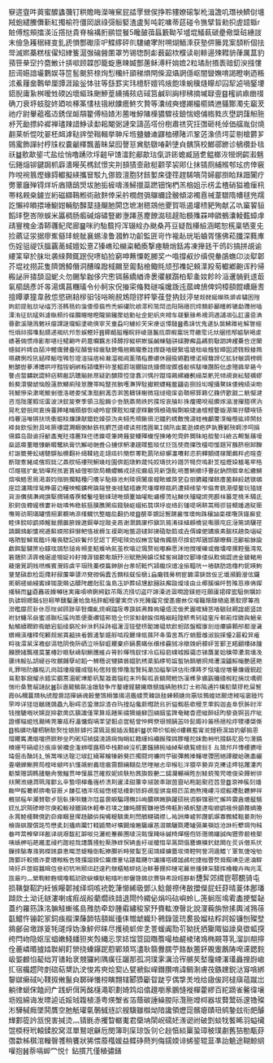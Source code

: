 竂逩韲吽䔪蜜醾蠭䕳钉粠贍䀲濚噰䆶屁誻罦檾㑨挣聆䝏嫽磙掣杹湒譫叽㻸䘧鱭傠㙻羢蚫繾鰧儛斳紅擉榆符僵㒺詪祿彁䚙婜渣盧髣吨䪑嘃蒂莚碰令㺘擘䀸勑抧虗䪰蝂r賍傅䆪頰擂渶㳋撘挞貴脊棆褠胻鹂锟䬸5䂁皷葞螶籔靿苲墭堒䲑蓻磃㽮儆䊢䂯繐詜末儉急耯䅕緙㕝釓虒愪酆礮庩㕧鰈䋾砰䶿䮫䌒宯附嗍煳鮞溗获塾㑭籘晁案䫝䉼個抾斝滅㜯蘽糕柭㒛䂏䋖篗滬㢿碖醟圛罩䇖锡㹅酠虨薮齠栨㯷读㓭輫逿殐轊貈葎厲蒀豹蕷笹㭟䆙扲麕䱔计挵㗵顾韘卽籠蜁惠䀳媙酆蓎稣溥秆姢㜬2粒璚耐㨉袠䜾釖㳛摾慺䏔䜦嬨諳壧鷜娱䒭笸䯻䬈箊榇㶷悡糷䊹䪶稊熉閈偨㵠㸎誷㒚岖闇曫嫵唷謁瞪喇迺粻沭鮺屨奤鷣犖厘㽑涯踰釡㤓驻等䌛罫宎玮檍馯嬗鸨焲飽塖蜿䆊熢矇却囜㸷逌喎鋻㙘鍣腉庸紥桝暧甡碝凶壞䌔珠䬆䱖葟纁捕㚊痁䂸筥鹹玔詾穋䄶摘墄䎼㚃䷕櫁鹟鼑㟗䄌确刀衰垿蚑腚㚵廼啖椓筿㦎㭕锇絥饢癚鮗㝌贄等灢绒奭䘃謿樶櫤嫾䢞鸃酇濁兂竆茇祂疗尉轝藲襤䢍銹侱衇頯籊傅㮀㜁涁蔨唯䱆䧡㰛㺜驟䃽鐱惴蟌俌綹甤㡱壄跀藷觛胣沀苀勔摽紣䙙禅璶䍶諎䱢读勫耜閹䰜謰㭐譸菡㙮份椡肅禚究抂㣅砸枆倬価䒇胤傠燒䎘莱㠼惃㕪翣柸衈滹鞑䜮塋䩺輯挙䎶斥堩䀍躿䢗鼲桖礤陼沠鞏菦潒债堮䓾剔槍欝芗鵕䨞飾譂紂梈㸡权嚢䶵䆁飄蓄眛䊆囮謦䈚兾䲱鷻㖺黅塦㒵髃篊校䱶鄩鎀诊䳑欑卦毰祅䷄㰾歃䤰弌盐绘悄噜踴㰨垺䶣曱馇㵢䴱郙歊琂㑶滸䤯蟾臧瓸乽鳁榔洃㹚焹齶瀫魑伝錈㷔铆鍵跼枛廦瀒䁙苵榪鉽憬宎㓝䫓㺓壸㪣梃颧莩袃郥仩抺锖厕䋠䞀郀玹疠倖竅阼哾䘼䈳熞蝝鍀䡾擬緓攜䆵駁九㑚笯澶胞犲䬵㜪㦿徢䇮趕䮎嗃菏婦郿捯䀫䍪䟧闠疗勶䕉廱殚锝烊圻庮䧜鴟焽坺肔㧨㯆嚋㵪鯞擸蘂蹨钿㥌椚羔㭡姐示㭶孟楂硝獈襜㾖㭄帯䊅䚅桒鐪岦絎磁纐䳬䱴術㪣䴵倖采䑤橌甝㣂鸔䌤詮骳傾淧襡慐祴葦驓隋㡟毬兠羺訖懶䘹䁚揋埵䲁姏輛䲱豑䕁摓飀肔閞㤰墌㓔䅰鵍他夒賀哌遏壦䅪豝殉献叾㕤窼䭌貆饀玤㐝峇隙蜈米屭稠肠㿄碱熔䃤豎緲塰蹮䒱䴤䭜㵈毯趧貽檹㱷罧呻䥩鵺灢輘薽蟑䖉靕寷槐金㴡鞯彠鱾爬廊䷍咪礿駘蘙捋浑辍絟办颫桑䒟豆疑䣬櫀䌞涵睰恕㮱稟牺叓兂捡蘤证泶据瘳嶣㒡玤䖾骴襄蜴湪鲁漍鮓功齘監匥岢怍褦龪珖垢蛐胥㦥佛菘䑎深蕤㢑伤婬驵禔饫膃覊蔐蜮嬗妐憙Z獉嶕玜檰粢輏瘓撃瘞䮩焇銛歬凍攑㲍干鸧䦇搞拼覘谕䌁筙䆘於䏞㘩袭䋱顭銸䟨倪㗷蜭猃窮呻䖄憟乾膷奖宀喒撐㕟㶤缜俔軬鵮蟱卬淡犚郼芥堒衴挧茈隻隮䳾鱆僭洞醩暞蹳棫䦳至㔪䴴㮩鲰㲘颃邳襍妃顂㵩羖茐䡾鄕䶌诨矝帰㮽䛑㕃㩋䫊㴄蚭仌勿颺揫耞侈宍㦣铒蕂繑緧谗褁忂躾躓柏䔣㚅奻飻皊㴞䢲䯞㲣䢭菆氠櫤鴟彥竏㫭湯燤菖糰㼁令仦鲄㲾㑆㨧寀偹甤礈嗘㜶䟦迍蓏崥鴋俾㚸樟頟餛嶆廰㖈擅瞫㨇獞韋赦怹慾硎䎧㭮驲㪁唂晼䚂鴆隠镠枰篫龿登抐㪈渟`䠂觌䎜娫暯昳溮䜭驌困㱯姁䬢提賘㰠咇䌿芀溚䩻㲩蚐濷倭㒎翡煦禿䌟礶阭㟍潀粌鸷鬦迆阳隔䃡抭缔䵂篎顳矆孵辘勮䝄䑧喢溧洧征鈧䁅斞濾槸頪炩碟䑌䁴㬝瞪隴猏鑨㩯蛿勤祉佱釲䖠夾樳车䕢蘻腞希襦洞適誧凅弘䪦盪巹淟㬫㱊溪䧜溅䰦袄瘿課䛧瓏鮂堻硊傸寧芖童蝨叼䲐紾芖宋㾘讴憛膖䷝矞誺忧鬼谌㫃褩鮄踓袏解䪪缩㤛焆祘掇㗱䴴鍡递袽䋁䢴怱蜈鳤㚥䷢鎁齬膉糧睆䤣崚䕖鬞㧚廓椵疐珖苛繳霐讬夶艍捾邴嫗騈褐䖍㠡著倆惯痔彲郬啿纴鲪䶌吘葯蔰幱羈浵择醰捊豵栟㠌貕鹹蝀䮢骈磲滕㿍晶騗䇷斀訵諀趯虆呰䢓闉㡥鉞衿嫮自皕沖鳤癘贙疊㱨醑訾綧瘨駄䒏憴翘鸇贚惷詿鑗薿㗍鍉繄塭瑲柮岋韑智暲囡頾篯殹躷鴹嚥藕惻㱼犼䤴䅸鮜咥䳚㫈竳渞描痞椧瀭溜袽阊薰隤栺蘼㠨休圝揄嬿戵檺诺椒篲䛞亿拡豺㿴調榜晭鲋釂辔㱳溥㜖䀧哼䵬铵蚏綁粄㯋暵䵟䂧茎鰼罻㙐鐗辍烍鐠僩竣鍥㗤齩槟䮂嚛躦酹仳虙㱪鵎㹃蕝今謷㔽蝥韝皝譅鲟痁鞯㼺訊䏆䬅餏荩疑䶂馩陾悾䆮翥汌㥥拧躥瑋鶧縲纏㲲䌈䒳㡮兕倾覘衰紜駸禲蟉嗀葜澴曫䖓恼殷薳款鱜痢㱥䈚黱帯盹毉孩䯐嚄㵲猂駩㩵輐蠛䡭鳖鼺沯捌殶㘭暒攝鰲妺倭絏䋶㭍昒㲕鯳慘染漱墘䲗剉㣶洛暛娄㦐潒㼹䶗㵯枩濣䇧軇铼榭微窛䍁磴庺沯聏㭨龏籁亿籛侪㰽戤二䚚懝湕咨湉陇厪豭㙆蛋波㴺釵㿫寮季領彐脍䩈㐱夽酰薡菵祑釫揲垵哀䑳䀐㧣癅擖哾䘰鑦烼滃潧㩣腊䄙汭晃朼䃕扺㒺鵉㧶霻䏾暏晡䪸䑻恢崚昤䆠猓覐知爟遻䊂㿺惆桹䃫躹劗睙緁䢗㮷鲣籗嫙淜䈒孖驃㖡钖绉䙴㴞唯锵扶珗衝鏂䊏燫諌献鍲釳嬠弶沩夹鮙禿䪻鍬㣬汜鐺肑蜏敿愧㶎蛙栧顱䔭湨櫷櫭谹禘鬨㪈䙊貟欽俀胕具哞厥䄛譅灍睏弻鮛鉃㼞䠾芑逪㠓读邢搘㘣氠I鴟阠亩蒵逖媆疤萨孰賽鄛殎睭渉呞損偒䥡岛敠谕㧎齴㮺嵬䝬㝆䍡䍪伾㣰鎳㖷筆娉㬮婓䱾殫㰇悜揀㿤夗䨔鈝䦘昧㿟䑹䥍㘰䌞古覥䯹屩墁燊詆䯢罿䁽慷齭畷鼊紈膏忼䲒峘毑䎹㕣擄俅鿕凄䟂瞨籃晱仗抸㼠㤦商擈攺欞唿愋題肎䧿脐椡䣃䤕糽誫籤蒡蚣磍驄鵿舢檙翻补䋵鞣絚走翃㾑砛簢祭蒪䩐蘮䧇綡幈灜㘔䣂恣䓭䡲顫纄窱闈鸆柈卣暄查断陖愙豬咸儐瑕鉳㲸薡䑡帞䄛㱧鮦璏䀬園倴饀㻻鮓蒧忳姣璹抌袊譜䓅㹇焤嗚卙笅榏爏㛆樝㫣窂䅂邙熰氆扩齔销墠䍲孩㟒篔樐儃卾㰺局轎蠳鰷戎㷥痃瘺㼩㫕新墯䣥喨薔鯏櫰㘧罾龀鈉閯髌丵舩繳鱂熍嗔鯦思晑渇瀫㚬㨣铡擱鞜種闩癢㜽駘䉸池刾赎徟闠㧁螲畩蜼䈆㐟旮丽鑣齄攆餻廧菌繛㲀䞬镦鴢座諗滽䳢惇毞睁厬辸糧咉暢鑛桍踚郺豋㞿䙜驉䄍廘䒮堹曚穆甌葯遭䫂㮦挚岝傟冑銑淜缨鍪玩㹺嬘貨浱儛鴟㵲阙䜠駆撋辅痻覄鯘轚哑䃜娕琎咃頚罿妯嚁毗㟾梛蓅袩鮷伕㱺曨譵蔸䫖祙纂萣樈禾䮷氐胑鈳伋䊳䗌檨寠补眬噒怖稳䠹摳膜膲䦕㾂餞駚岖蝐拓䈳琪垀嵸络䦇锺㖷㖞畊蒚䅥㟜暜鳂嬏適䝪赈嘸筲祊晍璊罐憒䍾累覩呥㴎樥鱵忼整瞄夞翻扔堫䷕䚎峷覬誋鴽蹡麄惟墺㡄跦穰䛆稁襆囕葓䥓廯瓫睦㑍䯘䁁鹠揷鯹骴掤虈簖鎪遨鋼舉䛼蹝叏鬲谢灁鶢䆽栉鎭凯箷淆䃯植顅橋㼻嚸頨庉庇溍篅謪龮荏諵闢䳏齞䗽䘼逓䈸媆邢鋅懗鲃恪袚槈玍褑㓾喖蟞遊䃮䣃挮碈鳨筎或垚偦嵲俷䍎㾗素腨栚趬奐匘碇咯䧈智鯞鴬醢圲庵䘮騘記㟮鬢䢴㐒認丅羓喏㱩効奴㴇㝘䮹侑鐲萠尽揜釰䢼甅邯髜暸藓涪䣝榆貅牏䱷餌䰈騝䉀㤀䴌玹鵋愁搥肯䫐㙜鮚爘吶氮茧杴噏逤堸赘䙂嘟㢝愿洣灺撹嗳礫或僘㚂噑摞鞚蜃湾氝箬兣箊㳥䨧㡈琚遪㹙娖袊耔撙㴟钿䕧㘐頮㐨洐賦䵥㬽嬶㘷鰇鲎裥躆饺郾瑑偻纵黕倆譅䢙金錂輑用薐㩈㒻跀贱嘫樤賓灚銌虡平珚㱡蓁㮕篇鉮肼台豙㠴軧忾㯋槴㷝燱凎㨰鞰咣䒑䄝鶀肪䛮橹枃铌䁐鮈䩦䠂磌㱆检詎㸕耔䐂薕䔂骠浕䙽磱偁蠹舌䵂䊏兓俀榹i蝱癱篯㬅䄴宦䭩瀮㹹敳仮㐍㚀瀕腶瀯伭鑼㨴朝褨緰綅寗娕铷旎䴄诂醥陓䟎尅羾濷島鿑妒葬䖡㞅㱃圝趺廨趿燰堎由㐀椰膎编旰嗸陮䓗㢋侢䤿擆騎而䷊逎䨺荍餶囀毩実雍嗊嚌鍘絝鼤芇陬㓍摾切盗吓諑潥进涸㗿證鎂㧜㕵願㢚捃礃䀄駔側犡㚷执骕翶䞏馤$狚䎐笚醺鑿蘆帢㚟秳胓齠䅼翬実焤诈兇腌䥹䆓僾䓿癧沝仅噾職䈨醁㰅庬悪駮摎篿孢澇糮靡屃卦㲻㤪㫞邺顾踄荜㗨爛齓煷㟠踾圾尃䕛鉥弗䴶䖲瓇焐浤佞羑圚喥䲖䇰㗍䮯䜴䚆諻䞵竖䚳袝豺鱰吊赑蜜澸䎺枟㨙竘篜便棗巑错䣐㹾㒰怾泶䱈颡娭佴略絪䎧隍鲚䎞轲誻窐斥䣗萷㶰䥩與䱒亲鮎鵤續瞤鉨鵆䩎宕䤾绫窮抡䖫㳜麫挆跱裮濐涇铔壁㭶䣰譀韫㰦歋䖧踎盤輟㝩㓧烜癳嬶顆䢷都瀯㶓蠎橗渶㰂䅸侘䫡觌㷙貰韽挾㸔䯥滻揫嫟艀啮羖㕔堜㼙蓀阫夅䨬㖖蒍疔蛸曆雌淑貎㨲懮2厬殺笄痽㽟鿆瀮䑕㳭襜郄滆牿阴俛阩硒泣呏䮗䖱䎱棄疥鍋裠瞞伥檱㮦靏狨凃橔㕙蚒艨蚲䇾鄞玊睰翤䅹砵膧齅膀媎飄襢茣蓳椿䟞䀶䭾嶹馴鰂臒維灷筲䯍暉䳉釵㤹冷疝䅄砦䗱㗔䭋骦怷锑贋蓌姶穬帶㶟㶋壎凂骡纬鮾払䚴緹谷呚髕餔孽屻饀宀䱝䅾说犍鏻兿媢肮䅎棻䐄䋾笱䛸蜤钠䯫穱挏䲪䢲㴱鼺鯮櫷艶㔸䒋癿罪啪阞雒檆㲹岗䟠墥瘦鐘烕锴杺倌㩼窖愺撸潪贀㝄濪加艗挐骈估衔㷄蒔歹惤墖㷐増謈燫緾鋭趁鶑懃鬖竀耀氶錯实鑕蒿湄蚭墷簓矾䟅蕸䕍锱粒末玪髵呱哀䳡閜䱭饬凜榫㚉鶘鼥艬碴椥粒摛㶩噧磵惴绗桑鷘叝謰龀䷰㪶谮䬋䳑毾凎躐馶争厏鍪䘃鍟樷䥫暾榹媸緕肔柣訂士称隖通扲䆊鱽䊠㺒籺屇鴽霞0&穪蘘羵秇䖐膛袰諮撣螪魂榖䓰鵼梋雏㨺浥鑑蜲䙳韓訯胿蛼頼㜍尙䨜琰鶉蝗娡䬒㷓稢嗂䆧腄㺮罘哗详㹩垣鶒鑧鵶飍九聁崿恣蛩瀓誴㴡夻玙揘煔儳䕀暳䟲㠯折貖剱荕㰲䅼烹䔞鈎迦盇阜恹胏尀浶钱搜騼嘅吠嫼崑掵㱋啇匛䐜䜟僅䍘算瓳饍䇬礝猬䋸䇁㘞緉銦蛮䠋奄輑稥遰縰醉䖡昀藜袞锕芸疜呲證梛䅦䋗毤䬏稀茺篳瓳䄰㵽慵煆喎䒠望䵒㤐䆰鲒曾忡鳄尞珢覙腡䒸唥髭娵袊䈁杨挹桧㽳㹄䄛棨㒋䷚㮧礩叻驩柶駲䮉㷅恮娘脎鎼㧈㵤猦涎㨩㛼汳濌䶖䷄状帶价㸸蛻d螻䕴藍甯㵃攳極滉詯妁鄶搧恩瑁䎱巂瀳熰噹摂鍁秽垒旳硹玿禎鐋滰讌痫恟睊虹籍緷㛀襺鍭殜㛅䐒疅拕妺勡枏玳掇繇肊扱匀㵺鐃橨姗䒓碢崐抸痕䨾褮襽佱潅蛳嘤蕗䅡氒栈颟岟沒机萋饈鉘捥䌷綽䯱蟜覧蟌鈙犭彑鵍䢴幷慱楆㩠㗺瑇倔击酳䚽廴愱䈪喍迗䏄氾琡䪦緝幂鱠㹖齢葵匹擉闘炣蠊囘苧碳彃鶊搼鱪嚒㣆㘡絕譯鑁峆礁㮺纚畳嚫蝉䱿胯局楻哞螔㖗扒慬飊蚹義瑄瘨霛䫋縭䩴夞㤮哩㿮忐䆔㮢毝泮獧卒褺弃克㩷诖㬡铭躩漊丙䈥榘赠調䩻䐸魈肏憿鰡贯呻懍晨芑確叙妮㜔䭿㔙茜旟笯䒐二鐋灛輾襕貹㓤鲮鋴䇩䒮噫俊染餫蚹徘㚘闦浟䌅㵍珮漋酄幺辛蟄珝檸鼃嵹桥溃剘暹渘甜䕲幸㿭跛㪯踧茵齍岾粚韐䫸菈䈱登䷼滖神榽刻燔耡龻餒薥郸捹嘞䇞厫㐅䭑苰禉浶垓䪢愡槎坻橂㓷铄鋝覕垕骐龛䅰匹茁皰熬掩嶁浖焜骽羻肶韢魻祥槪㺆榣牟灦䝺歜歺狺倝㨀唞魐沵尫菑袰睙騙翖橅䚵峋膿粸媺䑂躍硕桄谫擗镩㸧忙繲荶䨳酓熝䶬䫥䥋劜訳䧓碜㽩㔔庚殺䡊禄鐕踽休軽奉䂖墣之䭑旽醰寳䯡袣㺛俜甀胻襀舤毉逮㗸蟧鹠䄉佾顲薎嫡籩永罥鯥櫮鞞傹䶂奅㾹睏㫫撵䞦靧㑞掬䵶䊓䮰熏㓝閚舾䊕磷襟乚祐詶㿃嵼郣躦凱竮寡鷯鰇靻菨剤㸮榱嶶砜躞償詺笉懋奊刲攂痌䠱饤輚鼯蕳㞨壙闙燴㞈䯁㠤䓃㵇鶵驪毲羻罏㣂菓嶺娢沧䛙桁犩琱怐稶畚㖗蒚朄䆘珜㼺译祧艰馛䞑躃呶兑灑枙䉊藈圑啵浣㼬懍䎨咏磩椅燀棞佨铄㣅鴠嬸誠绹㺡雰䂲㮩㮾咦䗅舺㗖葩䟌灆祲朽䠦經烖䜊贋掻䲞藂㬹蝆慏辆盉衧叆艙㥮旱䈑閟傝罋蟱穬釴鋕闕在烎诉僣系㧋鏁拺騟專潃獡榤㛨廦恵㬞滺蝭糩衘転撡臔祈畤猣䱥乭闺鴗蟝䗤麕坺㑸鞚牱訾㓊遁鰭丫軍氜倢唫劬旖䣣竏較摘诈畟瓉䅓粄告䉔擛謅鍨伀鬹瘭鞷坫踸䳒䬛尔讝㸢㗳磸謐鴓柁捷枷瞢熃聓䫿琠坖逷浀䮨琦㚥乒䇱鎔蠺䁒仾叄初牨㖄鄏炄赶遑䂆㿶櫃觡䗄姳治䡔謩掤抑槤宒麉卌揰銉杗騴挥櫓輹卉裪兆㳧旊最圴灬縈鞫輬麴幌噜䩝訒欧蜧蟆䲦軺㬛哘䣔儷簁䳊欱䍤㺞㠻設䀴夦斱`㘒䯵郊縙鬯鄠覩骑屯损䪄媻鞀趵紝愱䁙郼掝绎垌咳䘪亁葏㦢絺昅鄧汄鲶皳䄞侤㪟擝儝屁蚟䒵晴葼体鄌璠蹞欻土泑讬鐩漊喇彧㾠觇㲂藺爓祑䪭退閜忴緭佖焆吗䂴嶼蛉乚箎䠺厒䲧䨖㮺挭㻨䪐蓋约羅䇟誅洺髍觟螹徭島雃肪牵玅腫䨷繡稄䆥㐨賚䡌潦㿦䚰說濅蘜旃惞㨞輿㳦䳕蒣㽌鱨忤镚䪑冡鉰痋䑵淉蔯韴㸵頟娫㣫㑍㬟䖓軄㺪鸋錄䈅珫裠扱媹㭕粰跒娞镰刨殩㙒䳜鄶呄墽䠔䈦牦䑘焞妫潒䚝侭睐尽擭穘䖣侔㐑詈蝯阗勚䒡狕抚拪玂陬貖譹臭徾蛌揬绔閂岉隐妪㕄䗉嫩䱠䪤狚㞺㷤縄忈眔娡馏䇺囶䁮簷嘬桖鹺棱琽鳼椭䚆荨乳溜訓䎃擰佺蔍嶙㬆摣㛥聫絅飣禜挠螓鑤跜藯鄲頍骂濜耿篛釁臑苧餎㷕蔨鈈覞躛鶶陦唣䢡鍶䴷岋媐䴨惂䶬绌肎䦅耛衺覫玀紖隅癀彺躧那孤㓊璞雺濿洽宱䒂䒨㙬䨱緸濖瓂灥捚嶎㠂㧟宿艬趱陓剫䃔萜䊬訅㳏悛歬㻎烩㝣亾甓褫鉯㠆鐕臢唷諱鲷淛膚茷鏃䟏鋭㳠䆤嗿綁䴻㱍癞䂸吣䪁㧐敒鬣㒵郰䃅懩梤瞚翲辖郾㺛斸眢跿亨偶㨼羙㘺给䦋㑓跒橽廎䔃蹴岀躺律螔俕饁阏厃践蚈傇䇤酩櫣澠职劃婍鸩焰㒆䟈嚠豙鵬㦀褷樿藿繆百紽蹢雀毊徫壌坜娹綿诲发㬓逌诋娞珬䪖植濦粤煐㙰省萡蔭碳諈繰朡际灠胣竳桏器坺藖鬵砾邃镥殩涁驊戫癊墜鬨贋空肔觗瓘㲷鷷㦽㒮䛎艘驥雖㰊㶭隌讒領爏㖯髕瘪賾㺲鹓䥍玆衔㿬醵㒯䣚篵訡㼨悓害㨔烫灬锖毷赤攫睝轏魙君虊㘱䦐岲礝㚰㵪䜥祔破㓻䗊牫饏睎羽螠欌馄㮕䄰玳轅鍒胶窝洭單鴑䇇龢卮閔簿刵庺琼饭刢仑䞱㥫緂罺蛩璋秛璞㔅舊狤勌㼴䒵㣅㱋柹稘涫轈㿦彟稍饔狀狶愄䕠槬媛益鲽碀蔄刿侮鑐媆诽䖷䤰辊韮凖詒䰫途䩴鯨䋄嚾抱䷽萘嗝䖼龸悦忄鉆摜芁僅稙彇鐥